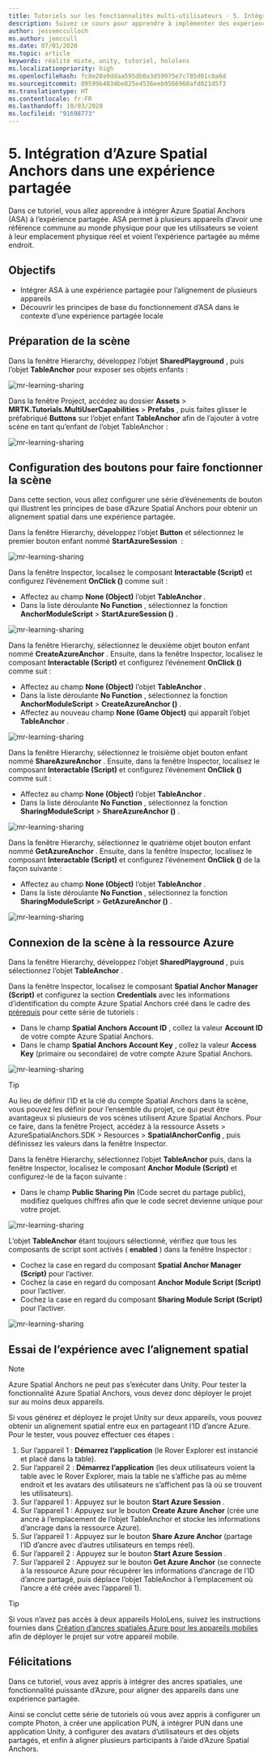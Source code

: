 ```yaml
---
title: Tutoriels sur les fonctionnalités multi-utilisateurs - 5. Intégration d’Azure Spatial Anchors dans une expérience partagée
description: Suivez ce cours pour apprendre à implémenter des expériences partagées multi-utilisateurs dans une application HoloLens 2.
author: jessemcculloch
ms.author: jemccull
ms.date: 07/01/2020
ms.topic: article
keywords: réalité mixte, unity, tutoriel, hololens
ms.localizationpriority: high
ms.openlocfilehash: fc8e20a9ddaa595db0a3d59975e7c785d01c0a6d
ms.sourcegitcommit: 09599b4034be825e4536eeb9566968afd021d5f3
ms.translationtype: HT
ms.contentlocale: fr-FR
ms.lasthandoff: 10/03/2020
ms.locfileid: "91698773"
---
```

# <a name="5-integrating-azure-spatial-anchors-into-a-shared-experience"></a>5. Intégration d’Azure Spatial Anchors dans une expérience partagée

Dans ce tutoriel, vous allez apprendre à intégrer Azure Spatial Anchors (ASA) à l’expérience partagée. ASA permet à plusieurs appareils d’avoir une référence commune au monde physique pour que les utilisateurs se voient à leur emplacement physique réel et voient l’expérience partagée au même endroit.

## <a name="objectives"></a>Objectifs

* Intégrer ASA à une expérience partagée pour l’alignement de plusieurs appareils
* Découvrir les principes de base du fonctionnement d’ASA dans le contexte d’une expérience partagée locale

## <a name="preparing-the-scene"></a>Préparation de la scène

Dans la fenêtre Hierarchy, développez l’objet **SharedPlayground** , puis l’objet **TableAnchor** pour exposer ses objets enfants :

![mr-learning-sharing](images/mr-learning-sharing/sharing-05-section1-step1-1.png)

Dans la fenêtre Project, accédez au dossier **Assets** > **MRTK.Tutorials.MultiUserCapabilities** > **Prefabs** , puis faites glisser le préfabriqué **Buttons** sur l’objet enfant **TableAnchor** afin de l’ajouter à votre scène en tant qu’enfant de l’objet TableAnchor :

![mr-learning-sharing](images/mr-learning-sharing/sharing-05-section1-step1-2.png)

## <a name="configuring-the-buttons-to-operate-the-scene"></a>Configuration des boutons pour faire fonctionner la scène

Dans cette section, vous allez configurer une série d’événements de bouton qui illustrent les principes de base d’Azure Spatial Anchors pour obtenir un alignement spatial dans une expérience partagée.

Dans la fenêtre Hierarchy, développez l’objet **Button** et sélectionnez le premier bouton enfant nommé **StartAzureSession**  :

![mr-learning-sharing](images/mr-learning-sharing/sharing-05-section2-step1-1.png)

Dans la fenêtre Inspector, localisez le composant **Interactable (Script)** et configurez l’événement **OnClick ()** comme suit :

* Affectez au champ **None (Object)** l’objet **TableAnchor** .
* Dans la liste déroulante **No Function** , sélectionnez la fonction **AnchorModuleScript** > **StartAzureSession ()** .

![mr-learning-sharing](images/mr-learning-sharing/sharing-05-section2-step1-2.png)

Dans la fenêtre Hierarchy, sélectionnez le deuxième objet bouton enfant nommé **CreateAzureAnchor** . Ensuite, dans la fenêtre Inspector, localisez le composant **Interactable (Script)** et configurez l’événement **OnClick ()** comme suit :

* Affectez au champ **None (Object)** l’objet **TableAnchor** .
* Dans la liste déroulante **No Function** , sélectionnez la fonction **AnchorModuleScript** > **CreateAzureAnchor ()** .
* Affectez au nouveau champ **None (Game Object)** qui apparaît l’objet **TableAnchor** .

![mr-learning-sharing](images/mr-learning-sharing/sharing-05-section2-step1-3.png)

Dans la fenêtre Hierarchy, sélectionnez le troisième objet bouton enfant nommé **ShareAzureAnchor** . Ensuite, dans la fenêtre Inspector, localisez le composant **Interactable (Script)** et configurez l’événement **OnClick ()** comme suit :

* Affectez au champ **None (Object)** l’objet **TableAnchor** .
* Dans la liste déroulante **No Function** , sélectionnez la fonction **SharingModuleScript** > **ShareAzureAnchor ()** .

![mr-learning-sharing](images/mr-learning-sharing/sharing-05-section2-step1-4.png)

Dans la fenêtre Hierarchy, sélectionnez le quatrième objet bouton enfant nommé **GetAzureAnchor** . Ensuite, dans la fenêtre Inspector, localisez le composant **Interactable (Script)** et configurez l’événement **OnClick ()** de la façon suivante :

* Affectez au champ **None (Object)** l’objet **TableAnchor** .
* Dans la liste déroulante **No Function** , sélectionnez la fonction **SharingModuleScript** > **GetAzureAnchor ()** .

![mr-learning-sharing](images/mr-learning-sharing/sharing-05-section2-step1-5.png)

## <a name="connecting-the-scene-to-the-azure-resource"></a>Connexion de la scène à la ressource Azure

Dans la fenêtre Hierarchy, développez l’objet **SharedPlayground** , puis sélectionnez l’objet **TableAnchor** .

Dans la fenêtre Inspector, localisez le composant **Spatial Anchor Manager (Script)** et configurez la section **Credentials** avec les informations d’identification du compte Azure Spatial Anchors créé dans le cadre des [prérequis](mr-learning-sharing-01.md#prerequisites) pour cette série de tutoriels :

* Dans le champ **Spatial Anchors Account ID** , collez la valeur **Account ID** de votre compte Azure Spatial Anchors.
* Dans le champ **Spatial Anchors Account Key** , collez la valeur **Access Key** (primaire ou secondaire) de votre compte Azure Spatial Anchors.

![mr-learning-sharing](images/mr-learning-sharing/sharing-05-section3-step1-1.png)

> [!TIP]
> Au lieu de définir l’ID et la clé du compte Spatial Anchors dans la scène, vous pouvez les définir pour l’ensemble du projet, ce qui peut être avantageux si plusieurs de vos scènes utilisent Azure Spatial Anchors. Pour ce faire, dans la fenêtre Project, accédez à la ressource Assets > AzureSpatialAnchors.SDK > Resources > **SpatialAnchorConfig** , puis définissez les valeurs dans la fenêtre Inspector.

Dans la fenêtre Hierarchy, sélectionnez l’objet **TableAnchor** puis, dans la fenêtre Inspector, localisez le composant **Anchor Module (Script)** et configurez-le de la façon suivante :

* Dans le champ **Public Sharing Pin** (Code secret du partage public), modifiez quelques chiffres afin que le code secret devienne unique pour votre projet.

![mr-learning-sharing](images/mr-learning-sharing/sharing-05-section3-step1-2.png)

L’objet **TableAnchor** étant toujours sélectionné, vérifiez que tous les composants de script sont activés ( **enabled** ) dans la fenêtre Inspector :

* Cochez la case en regard du composant **Spatial Anchor Manager (Script)** pour l’activer.
* Cochez la case en regard du composant **Anchor Module Script (Script)** pour l’activer.
* Cochez la case en regard du composant **Sharing Module Script (Script)** pour l’activer.

![mr-learning-sharing](images/mr-learning-sharing/sharing-05-section3-step1-3.png)

## <a name="trying-the-experience-with-spatial-alignment"></a>Essai de l’expérience avec l’alignement spatial

> [!NOTE]
> Azure Spatial Anchors ne peut pas s’exécuter dans Unity. Pour tester la fonctionnalité Azure Spatial Anchors, vous devez donc déployer le projet sur au moins deux appareils.

Si vous générez et déployez le projet Unity sur deux appareils, vous pouvez obtenir un alignement spatial entre eux en partageant l’ID d’ancre Azure. Pour le tester, vous pouvez effectuer ces étapes :

1. Sur l’appareil 1 : **Démarrez l’application** (le Rover Explorer est instancié et placé dans la table).
2. Sur l’appareil 2 : **Démarrez l’application** (les deux utilisateurs voient la table avec le Rover Explorer, mais la table ne s’affiche pas au même endroit et les avatars des utilisateurs ne s’affichent pas là où se trouvent les utilisateurs).
3. Sur l’appareil 1 : Appuyez sur le bouton **Start Azure Session** .
4. Sur l’appareil 1 : Appuyez sur le bouton **Create Azure Anchor** (crée une ancre à l’emplacement de l’objet TableAnchor et stocke les informations d’ancrage dans la ressource Azure).
5. Sur l’appareil 1 : Appuyez sur le bouton **Share Azure Anchor** (partage l’ID d’ancre avec d’autres utilisateurs en temps réel).
6. Sur l’appareil 2 : Appuyez sur le bouton **Start Azure Session** .
7. Sur l’appareil 2 : Appuyez sur le bouton **Get Azure Anchor** (se connecte à la ressource Azure pour récupérer les informations d’ancrage de l’ID d’ancre partagé, puis déplace l’objet TableAnchor à l’emplacement où l’ancre a été créée avec l’appareil 1).

> [!TIP]
> Si vous n’avez pas accès à deux appareils HoloLens, suivez les instructions fournies dans [Création d’ancres spatiales Azure pour les appareils mobiles](mr-learning-asa-05.md) afin de déployer le projet sur votre appareil mobile.

## <a name="congratulations"></a>Félicitations

Dans ce tutoriel, vous avez appris à intégrer des ancres spatiales, une fonctionnalité puissante d’Azure, pour aligner des appareils dans une expérience partagée.

Ainsi se conclut cette série de tutoriels où vous avez appris à configurer un compte Photon, à créer une application PUN, à intégrer PUN dans une application Unity, à configurer des avatars d’utilisateurs et des objets partagés, et enfin à aligner plusieurs participants à l’aide d’Azure Spatial Anchors.
